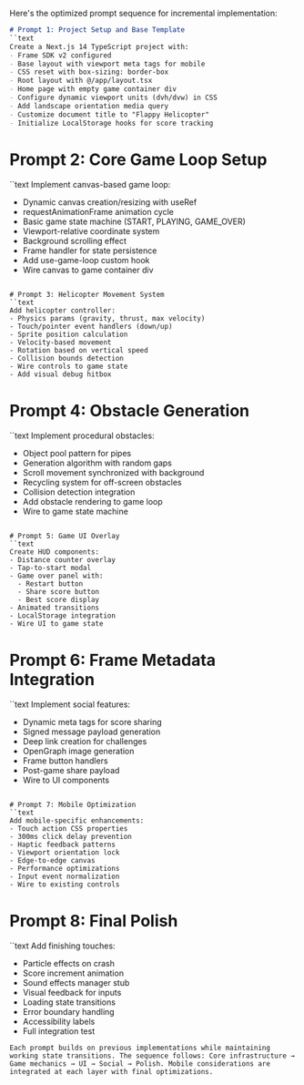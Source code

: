 Here's the optimized prompt sequence for incremental implementation:

```markdown
# Prompt 1: Project Setup and Base Template
``text
Create a Next.js 14 TypeScript project with:
- Frame SDK v2 configured
- Base layout with viewport meta tags for mobile
- CSS reset with box-sizing: border-box
- Root layout with @/app/layout.tsx
- Home page with empty game container div
- Configure dynamic viewport units (dvh/dvw) in CSS
- Add landscape orientation media query
- Customize document title to "Flappy Helicopter"
- Initialize LocalStorage hooks for score tracking
```

# Prompt 2: Core Game Loop Setup
``text
Implement canvas-based game loop:
- Dynamic canvas creation/resizing with useRef
- requestAnimationFrame animation cycle
- Basic game state machine (START, PLAYING, GAME_OVER)
- Viewport-relative coordinate system
- Background scrolling effect
- Frame handler for state persistence
- Add use-game-loop custom hook
- Wire canvas to game container div
```

# Prompt 3: Helicopter Movement System
``text
Add helicopter controller:
- Physics params (gravity, thrust, max velocity)
- Touch/pointer event handlers (down/up)
- Sprite position calculation
- Velocity-based movement
- Rotation based on vertical speed
- Collision bounds detection
- Wire controls to game state
- Add visual debug hitbox
```

# Prompt 4: Obstacle Generation
``text
Implement procedural obstacles:
- Object pool pattern for pipes
- Generation algorithm with random gaps
- Scroll movement synchronized with background
- Recycling system for off-screen obstacles
- Collision detection integration
- Add obstacle rendering to game loop
- Wire to game state machine
```

# Prompt 5: Game UI Overlay
``text
Create HUD components:
- Distance counter overlay
- Tap-to-start modal
- Game over panel with:
  - Restart button
  - Share score button
  - Best score display
- Animated transitions
- LocalStorage integration
- Wire UI to game state
```

# Prompt 6: Frame Metadata Integration
``text
Implement social features:
- Dynamic meta tags for score sharing
- Signed message payload generation
- Deep link creation for challenges
- OpenGraph image generation
- Frame button handlers
- Post-game share payload
- Wire to UI components
```

# Prompt 7: Mobile Optimization
``text
Add mobile-specific enhancements:
- Touch action CSS properties
- 300ms click delay prevention
- Haptic feedback patterns
- Viewport orientation lock
- Edge-to-edge canvas
- Performance optimizations
- Input event normalization
- Wire to existing controls
```

# Prompt 8: Final Polish
``text
Add finishing touches:
- Particle effects on crash
- Score increment animation
- Sound effects manager stub
- Visual feedback for inputs
- Loading state transitions
- Error boundary handling
- Accessibility labels
- Full integration test
```
Each prompt builds on previous implementations while maintaining working state transitions. The sequence follows: Core infrastructure → Game mechanics → UI → Social → Polish. Mobile considerations are integrated at each layer with final optimizations.